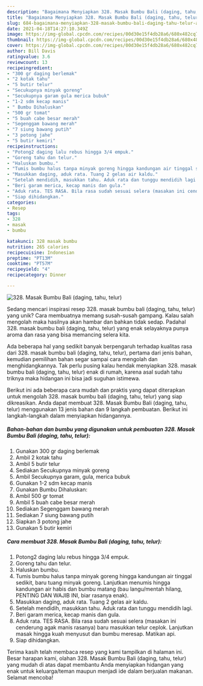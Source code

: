 ```yaml
---
description: "Bagaimana Menyiapkan 328. Masak Bumbu Bali (daging, tahu, telur) Anti Gagal"
title: "Bagaimana Menyiapkan 328. Masak Bumbu Bali (daging, tahu, telur) Anti Gagal"
slug: 684-bagaimana-menyiapkan-328-masak-bumbu-bali-daging-tahu-telur-anti-gagal
date: 2021-04-18T14:27:10.349Z
image: https://img-global.cpcdn.com/recipes/00d30e15f4db28a6/680x482cq70/328-masak-bumbu-bali-daging-tahu-telur-foto-resep-utama.jpg
thumbnail: https://img-global.cpcdn.com/recipes/00d30e15f4db28a6/680x482cq70/328-masak-bumbu-bali-daging-tahu-telur-foto-resep-utama.jpg
cover: https://img-global.cpcdn.com/recipes/00d30e15f4db28a6/680x482cq70/328-masak-bumbu-bali-daging-tahu-telur-foto-resep-utama.jpg
author: Bill Davis
ratingvalue: 3.6
reviewcount: 13
recipeingredient:
- "300 gr daging berlemak"
- "2 kotak tahu"
- "5 butir telur"
- "Secukupnya minyak goreng"
- "Secukupnya garam gula merica bubuk"
- "1-2 sdm kecap manis"
- " Bumbu Dihaluskan"
- "500 gr tomat"
- "5 buah cabe besar merah"
- "Segenggam bawang merah"
- "7 siung bawang putih"
- "3 potong jahe"
- "5 butir kemiri"
recipeinstructions:
- "Potong2 daging lalu rebus hingga 3/4 empuk."
- "Goreng tahu dan telur."
- "Haluskan bumbu."
- "Tumis bumbu halus tanpa minyak goreng hingga kandungan air tinggal sedikit, baru tuang minyak goreng. Lanjutkan menumis hingga kandungan air habis dan bumbu matang (bau langu/mentah hilang, PENTING DAN WAJIB INI, biar rasanya enak)."
- "Masukkan daging, aduk rata. Tuang 2 gelas air kaldu."
- "Setelah mendidih, masukkan tahu. Aduk rata dan tunggu mendidih lagi."
- "Beri garam merica, kecap manis dan gula."
- "Aduk rata. TES RASA. Bila rasa sudah sesuai selera (masakan ini cenderung agak manis rasanya) baru masukkan telur ceplok. Lanjutkan masak hingga kuah menyusut dan bumbu meresap. Matikan api."
- "Siap dihidangkan."
categories:
- Resep
tags:
- 328
- masak
- bumbu

katakunci: 328 masak bumbu 
nutrition: 265 calories
recipecuisine: Indonesian
preptime: "PT13M"
cooktime: "PT57M"
recipeyield: "4"
recipecategory: Dinner

---
```



![328. Masak Bumbu Bali (daging, tahu, telur)](https://img-global.cpcdn.com/recipes/00d30e15f4db28a6/680x482cq70/328-masak-bumbu-bali-daging-tahu-telur-foto-resep-utama.jpg)

Sedang mencari inspirasi resep 328. masak bumbu bali (daging, tahu, telur) yang unik? Cara membuatnya memang susah-susah gampang. Kalau salah mengolah maka hasilnya akan hambar dan bahkan tidak sedap. Padahal 328. masak bumbu bali (daging, tahu, telur) yang enak selayaknya punya aroma dan rasa yang bisa memancing selera kita.



Ada beberapa hal yang sedikit banyak berpengaruh terhadap kualitas rasa dari 328. masak bumbu bali (daging, tahu, telur), pertama dari jenis bahan, kemudian pemilihan bahan segar sampai cara mengolah dan menghidangkannya. Tak perlu pusing kalau hendak menyiapkan 328. masak bumbu bali (daging, tahu, telur) enak di rumah, karena asal sudah tahu triknya maka hidangan ini bisa jadi suguhan istimewa.


Berikut ini ada beberapa cara mudah dan praktis yang dapat diterapkan untuk mengolah 328. masak bumbu bali (daging, tahu, telur) yang siap dikreasikan. Anda dapat membuat 328. Masak Bumbu Bali (daging, tahu, telur) menggunakan 13 jenis bahan dan 9 langkah pembuatan. Berikut ini langkah-langkah dalam menyiapkan hidangannya.

<!--inarticleads1-->

##### Bahan-bahan dan bumbu yang digunakan untuk pembuatan 328. Masak Bumbu Bali (daging, tahu, telur):

1. Gunakan 300 gr daging berlemak
1. Ambil 2 kotak tahu
1. Ambil 5 butir telur
1. Sediakan Secukupnya minyak goreng
1. Ambil Secukupnya garam, gula, merica bubuk
1. Gunakan 1-2 sdm kecap manis
1. Gunakan  Bumbu Dihaluskan:
1. Ambil 500 gr tomat
1. Ambil 5 buah cabe besar merah
1. Sediakan Segenggam bawang merah
1. Sediakan 7 siung bawang putih
1. Siapkan 3 potong jahe
1. Gunakan 5 butir kemiri




<!--inarticleads2-->

##### Cara membuat 328. Masak Bumbu Bali (daging, tahu, telur):

1. Potong2 daging lalu rebus hingga 3/4 empuk.
1. Goreng tahu dan telur.
1. Haluskan bumbu.
1. Tumis bumbu halus tanpa minyak goreng hingga kandungan air tinggal sedikit, baru tuang minyak goreng. Lanjutkan menumis hingga kandungan air habis dan bumbu matang (bau langu/mentah hilang, PENTING DAN WAJIB INI, biar rasanya enak).
1. Masukkan daging, aduk rata. Tuang 2 gelas air kaldu.
1. Setelah mendidih, masukkan tahu. Aduk rata dan tunggu mendidih lagi.
1. Beri garam merica, kecap manis dan gula.
1. Aduk rata. TES RASA. Bila rasa sudah sesuai selera (masakan ini cenderung agak manis rasanya) baru masukkan telur ceplok. Lanjutkan masak hingga kuah menyusut dan bumbu meresap. Matikan api.
1. Siap dihidangkan.




Terima kasih telah membaca resep yang kami tampilkan di halaman ini. Besar harapan kami, olahan 328. Masak Bumbu Bali (daging, tahu, telur) yang mudah di atas dapat membantu Anda menyiapkan hidangan yang enak untuk keluarga/teman maupun menjadi ide dalam berjualan makanan. Selamat mencoba!

